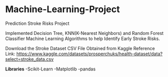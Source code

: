 # Machine-Learning-Project
Prediction Stroke Risks Project

Implemented Decision Tree, KNN(K-Nearest Neighbors) and Random Forest Classifier Machine Learning Algorithms to help Identify Early Stroke Risks.

Download the Stroke Dataset CSV File Obtained from Kaggle
Reference Link: https://www.kaggle.com/datasets/prosperchuks/health-dataset/data?select=stroke_data.csv

**Libraries**
-Scikit-Learn 
-Matplotlib
-pandas

